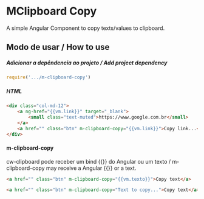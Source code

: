 # MClipboard Copy
A simple Angular Component to copy texts/values to clipboard.

## Modo de usar / How to use

##### Adicionar a depêndencia ao projeto / Add project dependency

```js
require('.../m-clipboard-copy')
```

##### HTML

```html
<div class="col-md-12">
    <a ng-href="{{vm.link}}" target="_blank">
        <small class="text-muted">https://www.google.com.br</small>
    </a> 
    <a href="" class="btn" m-clipboard-copy="{{vm.link}}">Copy link...</a>
</div>
```

#### m-clipboard-copy

cw-clipboard pode receber um bind {{}} do Angular ou um texto / m-clipboard-copy may receive a Angular {{}}  or a text.
```html
<a href="" class="btn" m-clipboard-copy="{{vm.texto}}">Copy text</a>
```
```html
<a href="" class="btn" m-clipboard-copy="Text to copy...">Copy text</a>
```
